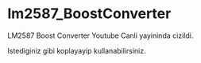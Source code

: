 # lm2587_BoostConverter
LM2587 Boost Converter Youtube Canli yayininda cizildi.

Istediginiz gibi koplayayip kullanabilirsiniz.
